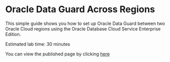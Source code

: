 # Oracle Data Guard Across Regions

This simple guide shows you how to set up Oracle Data Guard between two Oracle Cloud regions using the Oracle Database Cloud Service Enterprise Edition.

Estimated lab time: 30 minutes

You can view the published page by clicking [here]( https://mw-orcl.github.io/oracle-data-guard-across-regions/)

